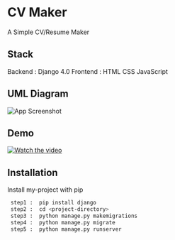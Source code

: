 # CV Maker

A Simple CV/Resume Maker

## Stack
Backend : Django 4.0 
Frontend : HTML CSS JavaScript





## UML Diagram 

![App Screenshot](https://i.ibb.co/tYf3khW/cvmkaer.jpg)

## Demo
[![Watch the video](https://i.ibb.co/ZTYVgFh/image.png)](https://youtu.be/ruoYdVbJD-k)


## Installation

Install my-project with pip

```bash
 step1 :  pip install django
 step2 :  cd <project-directory>
 step3 :  python manage.py makemigrations
 step4 :  python manage.py migrate
 step5 :  python manage.py runserver

```
    
